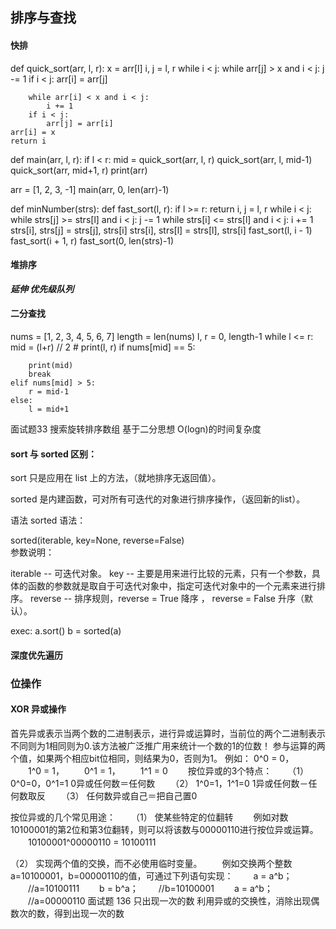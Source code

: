 ## 排序与查找

#### 快排
def quick_sort(arr, l, r):
    x = arr[l]
    i, j = l, r
    while i < j:
        while arr[j] > x and i < j:
            j -= 1
        if i < j:
            arr[i] = arr[j]

        while arr[i] < x and i < j:
            i += 1
        if i < j:
            arr[j] = arr[i]
    arr[i] = x
    return i

def main(arr, l, r):
    if l < r:
        mid = quick_sort(arr, l, r)
        quick_sort(arr, l, mid-1)
        quick_sort(arr, mid+1, r)
    print(arr)

arr = [1, 2, 3, -1]
main(arr, 0, len(arr)-1)
		

 <!-- 大佬的做法比上面的做法快一个量级 -->
<!-- strs = [1, 2, 3, 4, -1] -->
def minNumber(strs):
    def fast_sort(l, r):
        if l >= r: return
        i, j = l, r
        while i < j:
            while strs[j] >= strs[l] and i < j: j -= 1
            while strs[i] <= strs[l] and i < j: i += 1
            strs[i], strs[j] = strs[j], strs[i]
        strs[i], strs[l] = strs[l], strs[i]
        fast_sort(l, i - 1)
        fast_sort(i + 1, r)
    fast_sort(0, len(strs)-1)


#### 堆排序
*__延伸  优先级队列__*

#### 二分查找
nums = [1, 2, 3, 4, 5, 6, 7]
length = len(nums)
l, r = 0, length-1
while l <= r:
    mid = (l+r) // 2
    # print(l, r)
    if nums[mid] == 5:

        print(mid)
        break
    elif nums[mid] > 5:
        r = mid-1
    else:
        l = mid+1

面试题33 搜索旋转排序数组
基于二分思想 O(logn)的时间复杂度


#### sort 与 sorted 区别：
sort 只是应用在 list 上的方法，（就地排序无返回值）。

sorted 是内建函数，可对所有可迭代的对象进行排序操作，（返回新的list）。

 

语法
sorted 语法：

sorted(iterable, key=None, reverse=False)  
参数说明：

iterable -- 可迭代对象。
key -- 主要是用来进行比较的元素，只有一个参数，具体的函数的参数就是取自于可迭代对象中，指定可迭代对象中的一个元素来进行排序。
reverse -- 排序规则，reverse = True 降序 ， reverse = False 升序（默认）。

exec:
a.sort()
b = sorted(a)   


#### 深度优先遍历





### 位操作

#### XOR 异或操作
首先异或表示当两个数的二进制表示，进行异或运算时，当前位的两个二进制表示不同则为1相同则为0.该方法被广泛推广用来统计一个数的1的位数！
参与运算的两个值，如果两个相应bit位相同，则结果为0，否则为1。
例如：
    0^0 = 0，
　　1^0 = 1，
　　0^1 = 1，
　　1^1 = 0
　　按位异或的3个特点：
　　（1） 0^0=0，0^1=1 0异或任何数＝任何数
　　（2） 1^0=1，1^1=0 1异或任何数－任何数取反
　　（3） 任何数异或自己＝把自己置0
    
按位异或的几个常见用途：
　　（1） 使某些特定的位翻转
　　例如对数10100001的第2位和第3位翻转，则可以将该数与00000110进行按位异或运算。
　　10100001^00000110 = 10100111

（2） 实现两个值的交换，而不必使用临时变量。
　　例如交换两个整数a=10100001，b=00000110的值，可通过下列语句实现：
　　a = a^b； 　　//a=10100111
　　b = b^a； 　　//b=10100001
　　a = a^b； 　　//a=00000110
面试题 136 只出现一次的数
利用异或的交换性，消除出现偶数次的数，得到出现一次的数